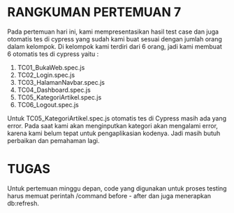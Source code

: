 # RANGKUMAN PERTEMUAN 7

Pada pertemuan hari ini, kami mempresentasikan hasil test case dan juga otomatis tes di cypress yang sudah kami buat sesuai dengan jumlah orang dalam kelompok.
Di kelompok kami terdiri dari 6 orang, jadi kami membuat 6 otomatis tes di cypress yaitu : 

1. TC01_BukaWeb.spec.js
2. TC02_Login.spec.js
3. TC03_HalamanNavbar.spec.js
4. TC04_Dashboard.spec.js
5. TC05_KategoriArtikel.spec.js
6. TC06_Logout.spec.js

Untuk TC05_KategoriArtikel.spec.js otomatis tes di Cypress masih ada yang error. Pada saat kami akan menginputkan kategori akan mengalami error,
karena kami belum tepat untuk pengaplikasian kodenya. Jadi masih butuh perbaikan dan pemahaman lagi.

# TUGAS
Untuk pertemuan minggu depan, code yang digunakan untuk proses testing harus memuat perintah /command before - after dan juga menerapkan db:refresh.
